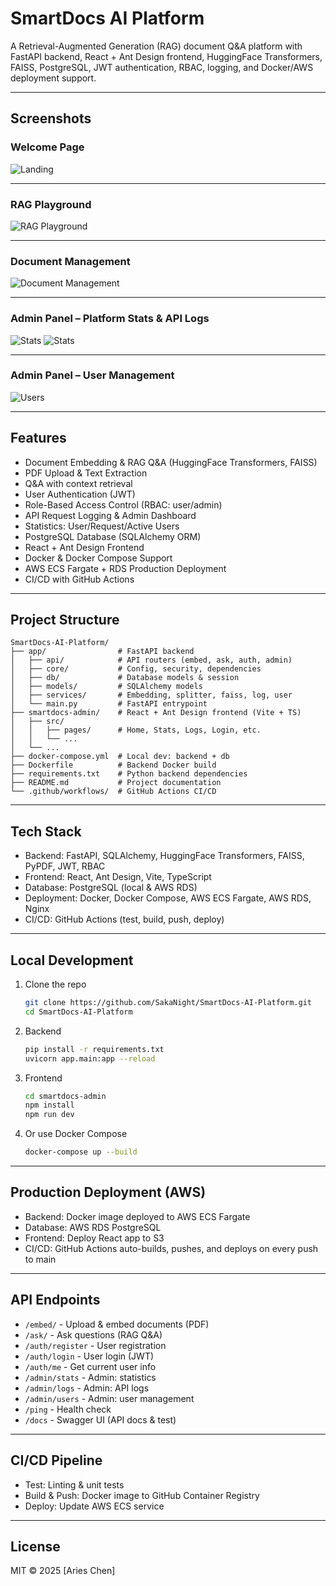 # SmartDocs AI Platform

A Retrieval-Augmented Generation (RAG) document Q&A platform with FastAPI backend, React + Ant Design frontend, HuggingFace Transformers, FAISS, PostgreSQL, JWT authentication, RBAC, logging, and Docker/AWS deployment support.

---

## Screenshots

### Welcome Page
![Landing](screenshots/landing.jpg)

---

### RAG Playground
![RAG Playground](screenshots/playground.jpg)

---

### Document Management
![Document Management](screenshots/doc-management.jpg)

---

### Admin Panel – Platform Stats & API Logs
![Stats](screenshots/stats.jpg)
![Stats](screenshots/api-log.jpg)

---

### Admin Panel – User Management
![Users](screenshots/user-management.jpg)

---

## Features

- Document Embedding & RAG Q&A (HuggingFace Transformers, FAISS)
- PDF Upload & Text Extraction
- Q&A with context retrieval
- User Authentication (JWT)
- Role-Based Access Control (RBAC: user/admin)
- API Request Logging & Admin Dashboard
- Statistics: User/Request/Active Users
- PostgreSQL Database (SQLAlchemy ORM)
- React + Ant Design Frontend
- Docker & Docker Compose Support
- AWS ECS Fargate + RDS Production Deployment
- CI/CD with GitHub Actions

---

## Project Structure

```
SmartDocs-AI-Platform/
├── app/                # FastAPI backend
│   ├── api/            # API routers (embed, ask, auth, admin)
│   ├── core/           # Config, security, dependencies
│   ├── db/             # Database models & session
│   ├── models/         # SQLAlchemy models
│   ├── services/       # Embedding, splitter, faiss, log, user
│   └── main.py         # FastAPI entrypoint
├── smartdocs-admin/    # React + Ant Design frontend (Vite + TS)
│   ├── src/
│   │   ├── pages/      # Home, Stats, Logs, Login, etc.
│   │   └── ...
│   └── ...
├── docker-compose.yml  # Local dev: backend + db
├── Dockerfile          # Backend Docker build
├── requirements.txt    # Python backend dependencies
├── README.md           # Project documentation
└── .github/workflows/  # GitHub Actions CI/CD
```

---

## Tech Stack

- Backend: FastAPI, SQLAlchemy, HuggingFace Transformers, FAISS, PyPDF, JWT, RBAC
- Frontend: React, Ant Design, Vite, TypeScript
- Database: PostgreSQL (local & AWS RDS)
- Deployment: Docker, Docker Compose, AWS ECS Fargate, AWS RDS, Nginx
- CI/CD: GitHub Actions (test, build, push, deploy)

---

## Local Development

1. Clone the repo
   ```bash
   git clone https://github.com/SakaNight/SmartDocs-AI-Platform.git
   cd SmartDocs-AI-Platform
   ```
2. Backend
   ```bash
   pip install -r requirements.txt
   uvicorn app.main:app --reload
   ```
3. Frontend
   ```bash
   cd smartdocs-admin
   npm install
   npm run dev
   ```
4. Or use Docker Compose
   ```bash
   docker-compose up --build
   ```

---

## Production Deployment (AWS)

- Backend: Docker image deployed to AWS ECS Fargate
- Database: AWS RDS PostgreSQL
- Frontend: Deploy React app to S3
- CI/CD: GitHub Actions auto-builds, pushes, and deploys on every push to main

---

## API Endpoints

- `/embed/`   - Upload & embed documents (PDF)
- `/ask/`     - Ask questions (RAG Q&A)
- `/auth/register` - User registration
- `/auth/login`    - User login (JWT)
- `/auth/me`       - Get current user info
- `/admin/stats`   - Admin: statistics
- `/admin/logs`    - Admin: API logs
- `/admin/users`   - Admin: user management
- `/ping`          - Health check
- `/docs`          - Swagger UI (API docs & test)

---

## CI/CD Pipeline

- Test: Linting & unit tests
- Build & Push: Docker image to GitHub Container Registry
- Deploy: Update AWS ECS service

---

## License

MIT © 2025 [Aries Chen]
